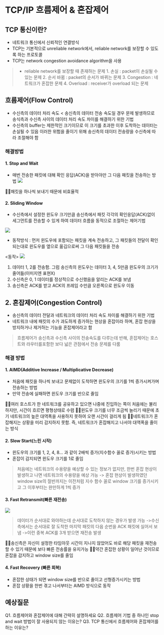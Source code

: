 # TCP/IP 흐름제어 & 혼잡제어
## TCP 통신이란?
- 네트워크 통신에서 신뢰적인 연결방식
- TCP는 기본적으로 unreliable network에서, reliable network를 보장할 수 있도록 하는 프로토콜
- TCP는 network congestion avoidance algorithm을 사용

>* reliable network를 보장할 때 존재하는 문제
    1. 손실 : packet이 손실될 수 있는 문제
    2. 순서 바뀜 : packet의 순서가 바뀌는 문제
    3. Congestion : 네트워크가 혼잡한 문제
    4. Overload : receiver가 overload 되는 문제


## 흐름제어(Flow Control)
- 수신측의 데이터 처리 속도 < 송신측의 데이터 전송 속도일 경우 문제 발생하므로 송식측과 수신측 사이의 데이터 처리 속도 차이를 해결하기 위한 기법
- 수신측의 buffer는 제한적인 크기이므로 이 크기를 초과한 이후 도착하는 데이터는 손실될 수 있음 이러한 위험을 줄이기 위해 송신측의 데이터 전송량을 수신측에 따라 조절해야 함

### 해결방법
#### 1. Stop and Wait
- 매번 전송한 패킷에 대해 확인 응답(ACK)을 받아야만 그 다음 패킷을 전송하는 방법
![](https://velog.velcdn.com/images/imeyh/post/e2f3338a-cda5-43e9-ba30-5ea5b2636250/image.png)

👎🏻패킷을 하나씩 보내기 때문에 비효율적

#### 2. Sliding Window
- 수신측에서 설정한 윈도우 크기만큼 송신측에서 패킷 각각의 확인응답(ACK)없이 세그먼트를 전송할 수 있게 하여 데이터 흐름을 동적으로 조절하는 제어기법

![](https://velog.velcdn.com/images/imeyh/post/e76a64c1-8704-4fe4-845c-3c076c01f828/image.png)
- 동작방식 : 먼저 윈도우에 포함되는 패킷을 계속 전송하고, 그 패킷들의 전달이 확인되는대로 윈도우를 옆으로 옮김으로써 그 다음 패킷들을 전송

<동작>
![](https://velog.velcdn.com/images/imeyh/post/a1a4dcb5-3c9a-44c0-aeb6-3140f7c5b618/image.png)
1. 데이터 1, 2를 전송함. 그럼 송신측의 윈도우는 데이터 3, 4, 5만큼 윈도우의 크기가 줄어듦(이미지엔 표현X)
2. 수신측은 0, 1 데이터를 정상적으로 수신했음을 알리는 ACK를 보냄
3. 송신측은 ACK를 받고 ACK의 프레임 수만큼 오른쪽으로 윈도우 이동

## 2. 혼잡제어(Congestion Control)
- 송신측의 데이터 전달과 네트워크의 데이터 처리 속도 차이를 해결하기 위한 기법
- 네트워크 내에 패킷의 수가 과도하게 증가하는 현상을 혼잡이라 하며, 혼잡 현상을 방지하거나 제거하는 기능을 혼잡제어라고 함

> 흐름제어가 송신측과 수신측 사이의 전송속도를 다루는데 반해, 혼잡제어는 호스트와 라우터를포함한 보다 넓은 관점에서 전송 문제를 다룸

### 해결 방법

#### 1. AIMD(Additive Increase / Multiplicative Decrease)
- 처음에 패킷을 하나씩 보내고 문제없이 도착하면 윈도우의 크기를 1씩 증가시켜가며 전송하는 방법
- 만약 전송에 실패하면 윈도우 크기를 반으로 줄임

👊🏻여러 호스트가 한 네트워크를 공유하고 있으면 나중에 진입하는 쪽이 처음에는 불리하지만, 시간이 흐르면 평형상태로 수렴
👎🏻윈도우 크기를 너무 조금씩 늘리기 때문에 초기 네트워크의 높은 대역폭을 사용하지 못하여 오랜 시간이 걸리게 됨
👎🏻네트워크가 혼잡해지는 상황을 미리 감지하지 못함. 즉, 네트워크가 혼잡해지고 나서야 대역폭을 줄이는 방식


#### 2. Slow Start(느린 시작)
- 윈도우의 크기를 1, 2, 4, 8... 과 같이 2배씩 증가(지수함수 꼴로 증가)시키는 방법
- 혼잡이 감지되면 윈도우 크기를 1로 줄임

> 처음에는 네트워크의 수용량을 예상할 수 있는 정보가 없지만, 한번 혼잡 현상이 발생하고 나면 네트워크의 수용량을 예상 가능
-> 혼잡 현상이 발생하였던 window size의 절반까지는 이전처럼 지수 함수 꼴로 window 크기를 증가시키고 그 이후부터는 완만하게 1씩 증가

#### 3. Fast Retransmit(빠른 재전송)
![](https://velog.velcdn.com/images/imeyh/post/d9f23f67-0a57-4579-ade8-7d9fb22da8f4/image.png)
> 데이터가 순서대로 와야하는데 순서대로 도착하지 않는 경우가 발생 가능
->수신측에서는 순서대로 잘 도착한 마지막 패킷의 다음 순번을 ACK 패킷에 실어서 보냄
->이런 중복 ACK를 3개 받으면 재전송 발생

👍🏻송신측은 자신이 설정한 타임아웃 시간이 지나지 않았어도 바로 해당 패킷을 재전송할 수 있기 때문에 보다 빠른 전송률을 유지가능
👊🏻약간 혼잡한 상황이 일어난 것이므로 혼잡을 감지하고 window size를 줄임

#### 4. Fast Recovery (빠른 회복)
- 혼잡한 상태가 되면 window size를 반으로 줄이고 선형증가시키는 방법
- 혼잡 상황을 한번 겪고 나서부터는 AIMD 방식으로 동작

## 예상질문
Q1. 흐름제어와 혼잡제어에 대해 간략히 설명하세요
Q2. 흐름제어 기법 중 하나인 stop and wait 방법이 잘 사용되지 않는 이유는?
Q3. TCP 통신에서 흐름제어와 혼잡제어를 하는 이유는?


